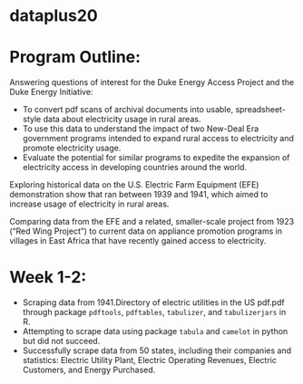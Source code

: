 # dataplus20

# Program Outline: 

Answering questions of interest for the Duke Energy Access Project and the Duke Energy Initiative:

* To convert pdf scans of archival documents into usable, spreadsheet-style data about electricity usage in rural areas.
* To use this data to understand the impact of two New-Deal Era government programs intended to expand rural access to electricity and promote electricity usage.
* Evaluate the potential for similar programs to expedite the expansion of electricity access in developing countries around the world.

Exploring historical data on the U.S. Electric Farm Equipment (EFE) demonstration show that ran between 1939 and 1941, which aimed to increase usage of electricity in rural areas. 

Comparing data from the EFE and a related, smaller-scale project from 1923 (“Red Wing Project”) to current data on appliance promotion programs in villages in East Africa that have recently gained access to electricity.

# Week 1-2: 

* Scraping data from 1941.Directory of electric utilities in the US pdf.pdf through package `pdftools`, `pdftables`, `tabulizer`, and `tabulizerjars` in R. 
* Attempting to scrape data using package `tabula` and `camelot` in python but did not succeed.
* Successfully scrape data from 50 states, including their companies and statistics: Electric Utility Plant, Electric Operating Revenues, Electric Customers, and Energy Purchased. 
